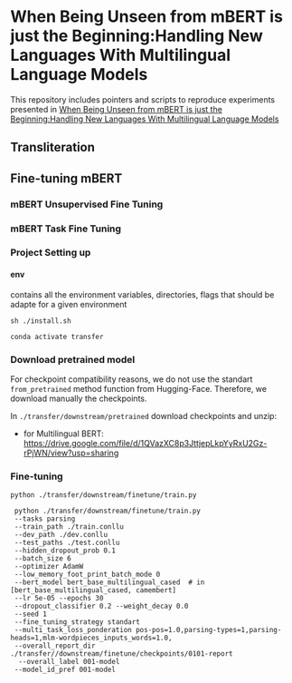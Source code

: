 # When Being Unseen from mBERT is just the Beginning:Handling New Languages With Multilingual Language Models 

This repository includes pointers and scripts to reproduce experiments presented in [When Being Unseen from mBERT is just the Beginning:Handling New Languages With Multilingual Language Models](https://arxiv.org/abs/2010.12858)

##  Transliteration 

## Fine-tuning mBERT

### mBERT Unsupervised Fine Tuning

### mBERT Task Fine Tuning
 
### Project Setting up 

#### env 

contains all the environment variables, directories, flags that should be adapte for a given environment 

`sh ./install.sh`


`conda activate transfer` 


### Download pretrained model

For checkpoint compatibility reasons, we do not use the standart `from_pretrained` method function from Hugging-Face. Therefore, we download manually the checkpoints.


In `./transfer/downstream/pretrained` download checkpoints and unzip: 

- for Multilingual BERT: https://drive.google.com/file/d/1QVazXC8p3JttjepLkpYyRxU2Gz-rPjWN/view?usp=sharing          


### Fine-tuning 


```
python ./transfer/downstream/finetune/train.py  

 python ./transfer/downstream/finetune/train.py  
 --tasks parsing 
 --train_path ./train.conllu 
 --dev_path ./dev.conllu 
 --test_paths ./test.conllu
 --hidden_dropout_prob 0.1 
 --batch_size 6 
 --optimizer AdamW 
 --low_memory_foot_print_batch_mode 0 
 --bert_model bert_base_multilingual_cased  # in [bert_base_multilingual_cased, camembert]
 --lr 5e-05 --epochs 30 
 --dropout_classifier 0.2 --weight_decay 0.0 
 --seed 1 
 --fine_tuning_strategy standart 
 --multi_task_loss_ponderation pos-pos=1.0,parsing-types=1,parsing-heads=1,mlm-wordpieces_inputs_words=1.0, 
 --overall_report_dir ./transfer//downstream/finetune/checkpoints/0101-report
  --overall_label 001-model
 --model_id_pref 001-model
```


